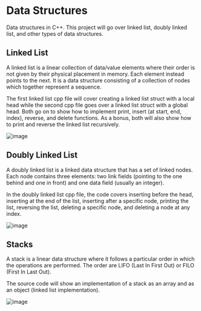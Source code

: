 # Data Structures
Data structures in C++. This project will go over linked list, doubly linked list, and other types of data structures.

**Linked List**
--------------------
A linked list is a linear collection of data/value elements where their order is not given by their physical placement in memory. Each element instead points to the next. It is a data structure consisting of a collection of nodes which together represent a sequence.

The first linked list cpp file will cover creating a linked list struct with a local head while the second cpp file goes over a linked list struct with a global head. Both go on to show how to implement print, insert (at start, end, index), reverse, and delete functions. As a bonus, both will also show how to print and reverse the linked list recursively.  

![image](https://user-images.githubusercontent.com/100814612/163313907-1522e02b-b3e0-493f-b1c2-54a600e6a5f1.png)

**Doubly Linked List**
--------------------
A doubly linked list is a linked data structure that has a set of linked nodes. Each node contains three elements: two link fields (pointing to the one behind and one in front) and one data field (usually an integer).

In the doubly linked list cpp file, the code covers inserting before the head, inserting at the end of the list, inserting after a specific node, printing the list, reversing the list, deleting a specific node, and deleting a node at any index.

![image](https://user-images.githubusercontent.com/100814612/163319019-cb3246a4-be1b-4b4e-b659-6ead75abc6d3.png)

**Stacks**
-----------------
A stack is a linear data structure where it follows a particular order in which the operations are performed. The order are LIFO (Last In First Out) or FILO (First In Last Out).

The source code will show an implementation of a stack as an array and as an object (linked list implementation).

![image](https://user-images.githubusercontent.com/100814612/163494801-6b9aaa87-60b8-44c9-84b8-f2fc9ab41a54.png)
